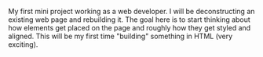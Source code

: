 My first mini project working as a web developer. I will be deconstructing an existing web page and rebuilding it.
The goal here is to start thinking about how elements get placed on the page and roughly how they get styled and aligned.
This will be my first time "building" something in HTML (very exciting).
